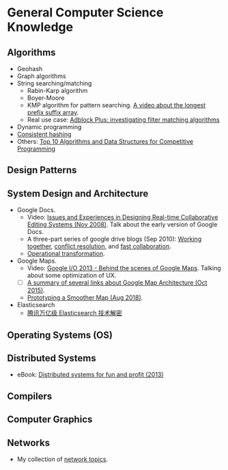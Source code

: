 # General Computer Science Knowledge

## Algorithms
* Geohash
* Graph algorithms
* String searching/matching
  * Rabin-Karp algorithm
  * Boyer-Moore
  * KMP algorithm for pattern searching. [A video about the longest prefix suffix array](https://www.youtube.com/watch?v=tWDUjkMv6Lc&feature=youtu.be).
  * Real use case: [Adblock Plus: investigating filter matching algorithms](https://adblockplus.org/blog/investigating-filter-matching-algorithms)
* Dynamic programming
* [Consistent hashing](https://juejin.im/post/5ae1476ef265da0b8d419ef2)
* Others: [Top 10 Algorithms and Data Structures for Competitive Programming](https://www.geeksforgeeks.org/top-algorithms-and-data-structures-for-competitive-programming/)

## Design Patterns

## System Design and Architecture
* Google Docs. 
  * Video: [Issues and Experiences in Designing Real-time Collaborative Editing Systems (Nov 2008)](https://www.youtube.com/watch?v=84zqbXUQIHc). Talk about the early version of Google Docs.
  * A three-part series of google drive blogs (Sep 2010): [Working together](https://drive.googleblog.com/2010/09/whats-different-about-new-google-docs_21.html), [conflict resolution](https://drive.googleblog.com/2010/09/whats-different-about-new-google-docs_22.html), and [fast collaboration](https://drive.googleblog.com/2010/09/whats-different-about-new-google-docs.html).
  * [Operational transformation](http://www.codecommit.com/blog/java/understanding-and-applying-operational-transformation).
* Google Maps. 
  * Video: [Google I/O 2013 - Behind the scenes of Google Maps](https://www.youtube.com/watch?time_continue=2230&v=ybXVRYWqN6s). Talking about some optimization of UX.
  * [ ] [A summary of several links about Google Map Architecture (Oct 2015)](https://massivetechinterview.blogspot.com/2015/10/google-map-architecture.html).
  * [Prototyping a Smoother Map (Aug 2018)](https://medium.com/google-design/google-maps-cb0326d165f5).
* Elasticsearch
  * [腾讯万亿级 Elasticsearch 技术解密](https://mp.weixin.qq.com/s/CNf75yT0A0QPki-Qhw3_8w)

## Operating Systems (OS)

## Distributed Systems
* eBook: [Distributed systems for fun and profit (2013)](http://book.mixu.net/distsys/)
## Compilers

## Computer Graphics

## Networks
* My collection of [network topics](./docs/networks.md).